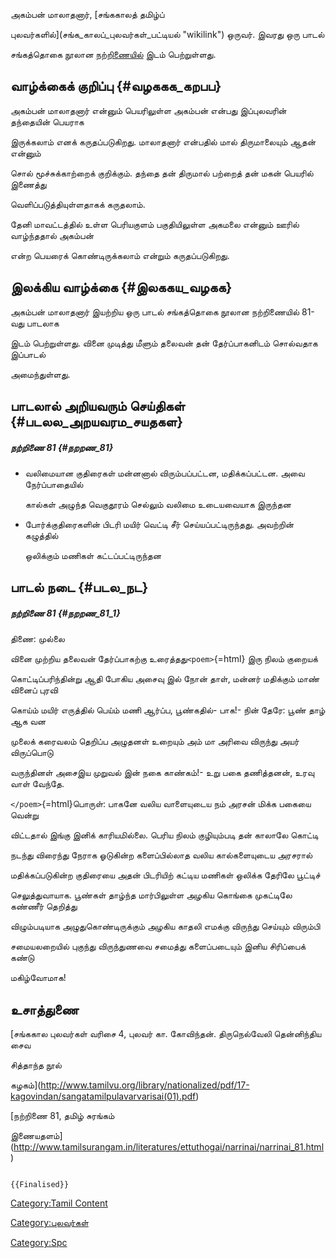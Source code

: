 அகம்பன் மாலாதனார், [சங்ககாலத் தமிழ்ப்
புலவர்களில்](சங்க_காலப்_புலவர்கள்_பட்டியல் "wikilink") ஒருவர். இவரது ஒரு பாடல்
சங்கத்தொகை நூலான [நற்றிணையில்](நற்றிணை "wikilink") இடம் பெற்றுள்ளது.

## வாழ்க்கைக் குறிப்பு {#வழககக_கறபப}

அகம்பன் மாலாதனார் என்னும் பெயரிலுள்ள அகம்பன் என்பது இப்புலவரின் தந்தையின் பெயராக
இருக்கலாம் எனக் கருதப்படுகிறது. மாலாதனார் என்பதில் மால் திருமாலையும் ஆதன் என்னும்
சொல் மூச்சுக்காற்றைக் குறிக்கும். தந்தை தன் திருமால் பற்றைத் தன் மகன் பெயரில் இணைத்து
வெளிப்படுத்தியுள்ளதாகக் கருதலாம்.

தேனி மாவட்டத்தில் உள்ள பெரியகுளம் பகுதியிலுள்ள அகமலை என்னும் ஊரில் வாழ்ந்ததால் அகம்பன்
என்ற பெயரைக் கொண்டிருக்கலாம் என்றும் கருதப்படுகிறது.

## இலக்கிய வாழ்க்கை {#இலககய_வழகக}

அகம்பன் மாலாதனார் இயற்றிய ஒரு பாடல் சங்கத்தொகை நூலான நற்றிணையில் 81- வது பாடலாக
இடம் பெற்றுள்ளது. வினை முடித்து மீளும் தலைவன் தன் தேர்ப்பாகனிடம் சொல்வதாக இப்பாடல்
அமைந்துள்ளது.

## பாடலால் அறியவரும் செய்திகள் {#படலல_அறயவரம_சயதகள}

##### நற்றிணை 81 {#நறறண_81}

-   வலிமையான குதிரைகள் மன்னனால் விரும்பப்பட்டன, மதிக்கப்பட்டன. அவை நேர்ப்பாதையில்
    கால்கள் அழுந்த வெகுதூரம் செல்லும் வலிமை உடையவையாக இருந்தன
-   போர்க்குதிரைகளின் பிடரி மயிர் வெட்டி சீர் செய்யப்பட்டிருந்தது. அவற்றின் கழுத்தில்
    ஒலிக்கும் மணிகள் கட்டப்பட்டிருந்தன

## பாடல் நடை {#படல_நட}

##### நற்றிணை 81 {#நறறண_81_1}

திணை: முல்லை

வினை முற்றிய தலைவன் தேர்ப்பாகற்கு உரைத்தது`<poem>`{=html} இரு நிலம் குறையக்
கொட்டிப்பரிந்தின்று ஆதி போகிய அசைவு இல் நோன் தாள், மன்னர் மதிக்கும் மாண் வினைப் புரவி
கொய்ம் மயிர் எருத்தில் பெய்ம் மணி ஆர்ப்ப, பூண்கதில்- பாக!- நின் தேரே: பூண் தாழ் ஆக வன
முலைக் கரைவலம் தெறிப்ப அழுதனள் உறையும் அம் மா அரிவை விருந்து அயர் விருப்பொடு
வருந்தினள் அசைஇய முறுவல் இன் நகை காண்கம்!- உறு பகை தணித்தனன், உரவு வாள் வேந்தே.
`</poem>`{=html}பொருள்: பாகனே வலிய வாளையுடைய நம் அரசன் மிக்க பகையை வென்று
விட்டதால் இங்கு இனிக் காரியமில்லை. பெரிய நிலம் குழியும்படி தன் காலாலே கொட்டி
நடந்து விரைந்து நேராக ஓடுகின்ற களைப்பில்லாத வலிய கால்களையுடைய அரசரால்
மதிக்கப்படுகின்ற குதிரையை அதன் பிடரியிற் கட்டிய மணிகள் ஒலிக்க தேரிலே பூட்டிச்
செலுத்துவாயாக. பூண்கள் தாழ்ந்த மார்பிலுள்ள அழகிய கொங்கை முகட்டிலே கண்ணீர் தெறித்து
விழும்படியாக அழுதுகொண்டிருக்கும் அழகிய காதலி எமக்கு விருந்து செய்யும் விரும்பி
சமையலறையில் புகுந்து விருந்துணவை சமைத்து களைப்படையும் இனிய சிரிப்பைக் கண்டு
மகிழ்வோமாக!

## உசாத்துணை

[சங்ககால புலவர்கள் வரிசை 4, புலவர் கா. கோவிந்தன். திருநெல்வேலி தென்னிந்திய சைவ
சித்தாந்த நூல்
கழகம்](http://www.tamilvu.org/library/nationalized/pdf/17-kagovindan/sangatamilpulavarvarisai(01).pdf)

[நற்றிணை 81, தமிழ் சுரங்கம்
இணையதளம்](http://www.tamilsurangam.in/literatures/ettuthogai/narrinai/narrinai_81.html)

```{=mediawiki}
{{Finalised}}
```
[Category:Tamil Content](Category:Tamil_Content "wikilink")
[Category:புலவர்கள்](Category:புலவர்கள் "wikilink")
[Category:Spc](Category:Spc "wikilink")
